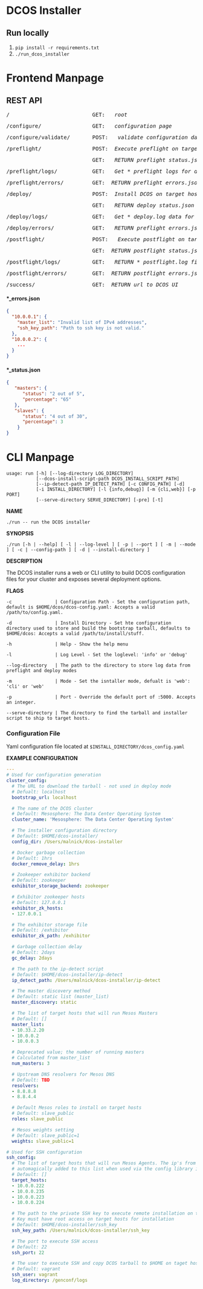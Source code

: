 # DCOS Installer

## Run locally

1. ```pip install -r requirements.txt```
2. ```./run_dcos_installer```

# Frontend Manpage

## REST API

<pre>/                          GET: <em>  root</em></pre>

<pre>/configure/                GET: <em>  configuration page</em></pre>

<pre>/configure/validate/       POST: <em>  validate configuration data, return config_errors.json</em></pre>

<pre>/preflight/                POST: <em> Execute preflight on target hosts</em></pre> 
<pre>                           GET: <em>  RETURN preflight_status.json</em></pre>

<pre>/preflight/logs/           GET: <em>  Get *_preflight logs for download</em></pre>

<pre>/preflight/errors/         GET: <em> RETURN preflight_errors.json </em></pre>

<pre>/deploy/                   POST: <em> Install DCOS on target hosts.</em></pre>
<pre>                           GET:  <em> RETURN deploy_status.json</em></pre>

<pre>/deploy/logs/              GET: <em>  Get *_deploy.log data for download</em></pre>

<pre>/deploy/errors/            GET: <em>  RETURN preflight_errors.json</em></pre>

<pre>/postflight/               POST: <em>  Execute postflight on target hosts</em></pre>
<pre>                           GET: <em> RETURN postflight_status.json</em></pre>

<pre>/postflight/logs/          GET: <em>  RETURN *_postflight.log files for download</em></pre>

<pre>/postflight/errors/        GET: <em> RETURN postflight_errors.json</em></pre>

<pre>/success/                  GET: <em> RETURN url to DCOS UI</em></pre>


#### *_errors.json

```json
{
  "10.0.0.1": {
    "master_list": "Invalid list of IPv4 addresses",
    "ssh_key_path": "Path to ssh key is not valid."
  },
  "10.0.0.2": {
    ...
  }
}
```

#### *_status.json

```json
{
   "masters": {
      "status": "2 out of 5", 
      "percentage": "65"
   },
   "slaves": {
      "status": "4 out of 30",
      "percentage": 3
    }
}
```


# CLI Manpage

```pre
usage: run [-h] [--log-directory LOG_DIRECTORY]
           [--dcos-install-script-path DCOS_INSTALL_SCRIPT_PATH]
           [--ip-detect-path IP_DETECT_PATH] [-c CONFIG_PATH] [-d]
           [-i INSTALL_DIRECTORY] [-l {info,debug}] [-m {cli,web}] [-p PORT]
           [--serve-directory SERVE_DIRECTORY] [-pre] [-t]
```

**NAME**

`./run -- run the DCOS installer`

**SYNOPSIS**

`./run [-h | --help] [ -l | --log-level ] [ -p | --port ] [ -m | --mode ] [ -c | --config-path ] [ -d | --install-directory ]` 

**DESCRIPTION**

The DCOS installer runs a web or CLI utility to build DCOS configuration files for your cluster and exposes several deployment options.

**FLAGS**

```pre 
-c                | Configuration Path - Set the configuration path, default is $HOME/dcos/dcos-config.yaml: Accepts a valid /path/to/config.yaml.

-d                | Install Directory - Set hte configuration directory used to store and build the bootstrap tarball, defaults to $HOME/dcos: Accepts a valid /path/to/install/stuff. 

-h                | Help - Show the help menu

-l                | Log Level - Set the loglevel: 'info' or 'debug'

--log-directory   | The path to the directory to store log data from preflight and deploy modes

-m                | Mode - Set the isntaller mode, defualt is 'web': 'cli' or 'web'

-p                | Port - Override the default port of :5000. Accepts an integer.

--serve-directory | The directory to find the tarball and installer script to ship to target hosts.
```

### Configuration File 
Yaml configuration file located at `$INSTALL_DIRECTORY/dcos_config.yaml`

**EXAMPLE CONFIGURATION**

```yaml
---
# Used for configuration generation
cluster_config:
  # The URL to download the tarball - not used in deploy mode
  # Defualt: localhost
  bootstrap_url: localhost

  # The name of the DCOS cluster
  # Default: Mesosphere: The Data Center Operating System
  cluster_name: 'Mesosphere: The Data Center Operating System'

  # The installer configuration directory
  # Default: $HOME/dcos-installer/
  config_dir: /Users/malnick/dcos-installer

  # Docker garbage collection
  # Default: 1hrs
  docker_remove_delay: 1hrs

  # Zookeeper exhibitor backend
  # Default: zookeeper
  exhibitor_storage_backend: zookeeper

  # Exhibitor zookeeper hosts
  # Default: 127.0.0.1
  exhibitor_zk_hosts:
  - 127.0.0.1

  # The exhibitor storage file
  # Default: /exhibitor
  exhibitor_zk_path: /exhibitor

  # Garbage collection delay
  # Default: 2days
  gc_delay: 2days

  # The path to the ip-detect script
  # Default: $HOME/dcos-installer/ip-detect
  ip_detect_path: /Users/malnick/dcos-installer/ip-detect

  # The master discovery method
  # Default: static list (master_list)
  master_discovery: static

  # The list of target hosts that will run Mesos Masters
  # Default: []
  master_list:
  - 10.33.2.20
  - 10.0.0.2
  - 10.0.0.3

  # Deprecated value; the number of running masters
  # Calculated from master_list
  num_masters: 3

  # Upstream DNS resolvers for Mesos DNS
  # Default: TBD
  resolvers:
  - 8.8.8.8
  - 8.8.4.4

  # Default Mesos roles to install on target hosts
  # Default: slave_public
  roles: slave_public

  # Mesos weights setting
  # Default: slave_public=1
  weights: slave_public=1

# Used for SSH configuration
ssh_config:
  # The list of target hosts that will run Mesos Agents. The ip's from master_list are 
  # automagically added to this list when used via the config library in the web installer.
  # Default: []
  target_hosts:
  - 10.0.0.222
  - 10.0.0.235
  - 10.0.0.223
  - 10.0.0.224

  # The path to the private SSH key to execute remote installation on target hosts
  # Key must have root access on target hosts for installation
  # Default: $HOME/dcos-installer/ssh_key
  ssh_key_path: /Users/malnick/dcos-installer/ssh_key

  # The port to execute SSH access
  # Default: 22
  ssh_port: 22

  # The user to execute SSH and copy DCOS tarball to $HOME on taget hosts
  # Default: vagrant
  ssh_user: vagrant
  log_directory: /genconf/logs
```
